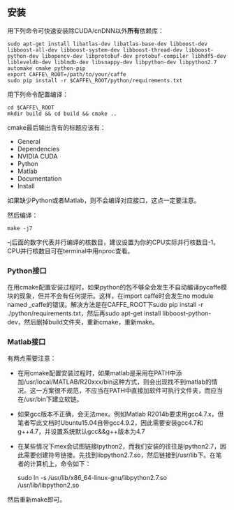 ## 安装
用下列命令可快速安装除CUDA/cnDNN以外**所有**依赖库：

    sudo apt-get install libatlas-dev libatlas-base-dev libboost-dev libboost-all-dev libboost-system-dev libboost-thread-dev libboost-python-dev libopencv-dev libprotobuf-dev protobuf-compiler libhdf5-dev libleveldb-dev liblmdb-dev libsnappy-dev libpython-dev libpython2.7 automake cmake python-pip
    export CAFFE\_ROOT=/path/to/your/caffe
    sudo pip install -r $CAFFE\_ROOT/python/requirements.txt

用下列命令配置编译：

    cd $CAFFE\_ROOT
    mkdir build && cd build && cmake ..

cmake最后输出含有的标题应该有：

* General
* Dependencies
* NVIDIA CUDA
* Python
* Matlab
* Documentation
* Install

如果缺少Python或者Matlab，则不会编译对应接口，这点一定要注意。

然后编译：

    make -j7

-j后面的数字代表并行编译的核数目，建议设置为你的CPU实际并行核数目-1。CPU并行核数目可在terminal中用nproc查看。

### Python接口
在用cmake配置安装过程时，如果python的包不够全会发生不自动编译pycaffe模块的现象，但并不会有任何提示。这样，在import caffe时会发生no module named \_caffe的错误。解决方法是在CAFFE\_ROOT下sudo pip install -r ./python/requirements.txt，然后再sudo apt-get install libboost-python-dev，然后删掉build文件夹，重新cmake，重新make。 

### Matlab接口
有两点需要注意：
* 在用cmake配置安装过程时，如果matlab是采用在PATH中添加/usr/local/MATLAB/R20xxx/bin这种方式，则会出现找不到matlab的情况。这一方案很不规范，不应当在PATH中直接加软件可执行文件夹，而应当在/usr/bin下建立软链。
* 如果gcc版本不正确，会无法mex。例如Matlab R2014b要求用gcc4.7.x，但笔者写此文档时Ubuntu15.04自带gcc4.9.2，因此需要安装gcc4.7和g++4.7，并设置系统默认gcc&&g++版本为4.7
* 在某些情况下mex会试图链接lpython2，而我们安装的往往是lpython2.7，因此需要创建符号链接。先找到libpython2.7.so，然后链接到/usr/lib下。在笔者的计算机上，命令如下：

    sudo ln -s /usr/lib/x86\_64-linux-gnu/libpython2.7.so /usr/lib/libpython2.so

然后重新make即可。



